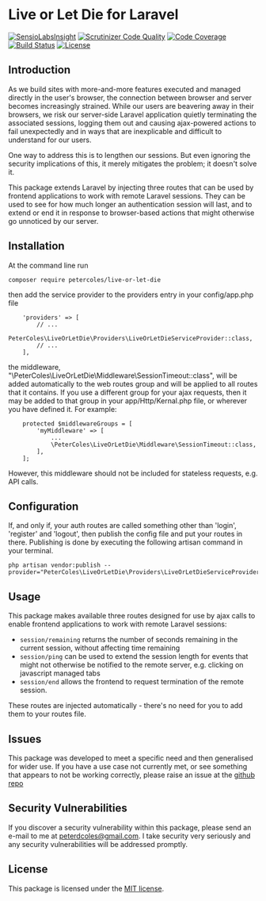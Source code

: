 # Live or Let Die for Laravel

[![SensioLabsInsight](https://insight.sensiolabs.com/projects/b8661cda-dfcc-4ca1-807d-73f8e78f11fd/mini.png)](https://insight.sensiolabs.com/projects/b8661cda-dfcc-4ca1-807d-73f8e78f11fd)
[![Scrutinizer Code Quality](https://scrutinizer-ci.com/g/petercoles/Live-Or-Let-Die/badges/quality-score.png?b=master)](https://scrutinizer-ci.com/g/petercoles/Live-Or-Let-Die/?branch=master)
[![Code Coverage](https://scrutinizer-ci.com/g/petercoles/Live-Or-Let-Die/badges/coverage.png?b=master)](https://scrutinizer-ci.com/g/petercoles/Live-Or-Let-Die/?branch=master)
[![Build Status](https://travis-ci.org/petercoles/Live-Or-Let-Die.svg?branch=master)](https://travis-ci.org/petercoles/Live-Or-Let-Die)
[![License](http://img.shields.io/:license-mit-blue.svg)](http://doge.mit-license.org)

## Introduction

As we build sites with more-and-more features executed and managed directly in the user's browser, the connection between browser and server becomes increasingly strained. While our users are beavering away in their browsers, we risk our server-side Laravel application quietly terminating the associated sessions, logging them out and causing ajax-powered actions to fail unexpectedly and in ways that are inexplicable and difficult to understand for our users.

One way to address this is to lengthen our sessions. But even ignoring the security implications of this, it merely mitigates the problem; it doesn't solve it.

This package extends Laravel by injecting three routes that can be used by frontend applications to work with remote Laravel sessions. They can be used to see for how much longer an authentication session will last, and to extend or end it in response to browser-based actions that might otherwise go unnoticed by our server.

## Installation

At the command line run

```
composer require petercoles/live-or-let-die
```

then add the service provider to the providers entry in your config/app.php file

```
    'providers' => [
        // ...
        PeterColes\LiveOrLetDie\Providers\LiveOrLetDieServiceProvider::class,
        // ...
    ],
```

the middleware, "\PeterColes\LiveOrLetDie\Middleware\SessionTimeout::class", will be added automatically to the web routes group and will be applied to all routes that it contains. If you use a different group for your ajax requests, then it may be added to that group in your app/Http/Kernal.php file, or wherever you have defined it. For example:

```
    protected $middlewareGroups = [
        'myMiddleware' => [
            ...
            \PeterColes\LiveOrLetDie\Middleware\SessionTimeout::class,
        ],
    ];
```
However, this middleware should not be included for stateless requests, e.g. API calls.

## Configuration

If, and only if, your auth routes are called something other than 'login', 'register' and 'logout', then publish the config file and put your routes in there. Publishing is done by executing the following artisan command in your terminal.

```
php artisan vendor:publish --provider="PeterColes\LiveOrLetDie\Providers\LiveOrLetDieServiceProvider"
```

## Usage

This package makes available three routes designed for use by ajax calls to enable frontend applications to work with remote Laravel sessions:
+ `session/remaining` returns the number of seconds remaining in the current session, without affecting time remaining
+ `session/ping` can be used to extend the session length for events that might not otherwise be notified to the remote server, e.g. clicking on javascript managed tabs
+ `session/end` allows the frontend to request termination of the remote session.

These routes are injected automatically - there's no need for you to add them to your routes file.

## Issues

This package was developed to meet a specific need and then generalised for wider use. If you have a use case not currently met, or see something that appears to not be working correctly, please raise an issue at the [github repo](https://github.com/petercoles/Live-Or-Let-Die/issues)

## Security Vulnerabilities

If you discover a security vulnerability within this package, please send an e-mail to me at peterdcoles@gmail.com. I take security very seriously and any security vulnerabilities will be addressed promptly.

## License

This package is licensed under the [MIT license](http://opensource.org/licenses/MIT).

